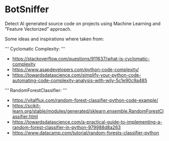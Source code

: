 # BotSniffer

Detect AI generated source code on projects using Machine Learning and "Feature Vectorized" approach.

Some ideas and inspirations where taken from:

''' Cyclomatic Complexity: '''

* https://stackoverflow.com/questions/911637/what-is-cyclomatic-complexity
* https://www.asapdevelopers.com/python-code-complexity/
* https://towardsdatascience.com/simplify-your-python-code-automating-code-complexity-analysis-with-wily-5c1e90c9a485

''' RandomForestClassifier: '''

* https://vitalflux.com/random-forest-classifier-python-code-example/
* https://scikit-learn.org/stable/modules/generated/sklearn.ensemble.RandomForestClassifier.html
* https://towardsdatascience.com/a-practical-guide-to-implementing-a-random-forest-classifier-in-python-979988d8a263
* https://www.datacamp.com/tutorial/random-forests-classifier-python
